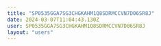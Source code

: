 ```yaml
---
title: "SP0535GGA7SG3CHGKAHM1Q8SDRMCCVN7D06SR8J"
date: 2024-03-07T11:04:43.130Z
user: SP0535GGA7SG3CHGKAHM1Q8SDRMCCVN7D06SR8J
layout: "users"
---
```

    